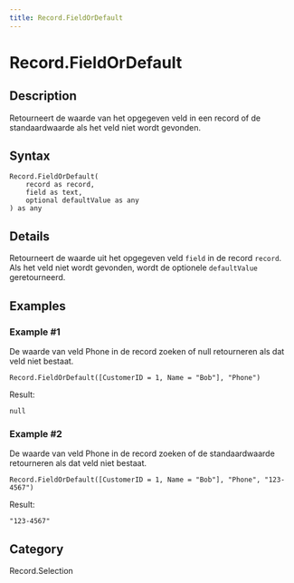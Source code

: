 ```yaml
---
title: Record.FieldOrDefault
---
```


# Record.FieldOrDefault


## Description

Retourneert de waarde van het opgegeven veld in een record of de standaardwaarde als het veld niet wordt gevonden.


## Syntax

```powerquery
Record.FieldOrDefault(
    record as record,
    field as text,
    optional defaultValue as any
) as any
```


## Details

Retourneert de waarde uit het opgegeven veld <code>field</code> in de record <code>record</code>. Als het veld niet wordt gevonden, wordt de optionele <code>defaultValue</code> geretourneerd.


## Examples

### Example #1 
De waarde van veld Phone in de record zoeken of null retourneren als dat veld niet bestaat.
```powerquery
Record.FieldOrDefault([CustomerID = 1, Name = "Bob"], "Phone")
```

Result: 
```powerquery
null
```


### Example #2 
De waarde van veld Phone in de record zoeken of de standaardwaarde retourneren als dat veld niet bestaat.
```powerquery
Record.FieldOrDefault([CustomerID = 1, Name = "Bob"], "Phone", "123-4567")
```

Result: 
```powerquery
"123-4567"
```




## Category
Record.Selection
